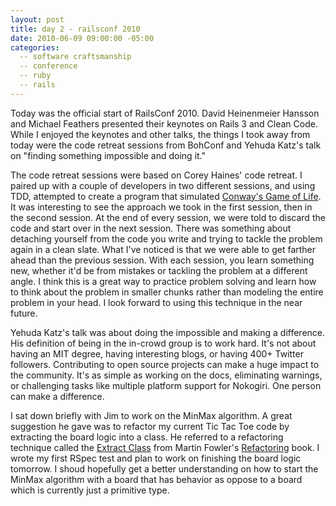 ```yaml
---
layout: post
title: day 2 - railsconf 2010
date: 2010-06-09 09:00:00 -05:00
categories:
  -- software craftsmanship
  -- conference
  -- ruby
  -- rails
---
```


Today was the official start of RailsConf 2010.  David Heinenmeier Hansson and Michael Feathers presented their keynotes on Rails 3 and Clean Code.  While I enjoyed the keynotes and other talks, the things I took away from today were the code retreat sessions from BohConf and Yehuda Katz's talk on "finding something impossible and doing it."

The code retreat sessions were based on Corey Haines' code retreat.  I paired up with a couple of developers in two different sessions, and using TDD, attempted to create a program that simulated [Conway's Game of Life](http://en.wikipedia.org/wiki/Conway%27s_Game_of_Life).  It was interesting to see the approach we took in the first session, then in the second session.  At the end of every session, we were told to discard the code and start over in the next session.  There was something about detaching yourself from the code you write and trying to tackle the problem again in a clean slate.  What I've noticed is that we were able to get farther ahead than the previous session.  With each session, you learn something new, whether it'd be from mistakes or tackling the problem at a different angle.  I think this is a great way to practice problem solving and learn how to think about the problem in smaller chunks rather than modeling the entire problem in your head.  I look forward to using this technique in the near future.

Yehuda Katz's talk was about doing the impossible and making a difference.  His definition of being in the in-crowd group is to work hard.  It's not about having an MIT degree, having interesting blogs, or having 400+ Twitter followers.  Contributing to open source projects can make a huge impact to the community.  It's as simple as working on the docs, eliminating warnings, or challenging tasks like multiple platform support for Nokogiri.  One person can make a difference.

I sat down briefly with Jim to work on the MinMax algorithm.  A great suggestion he gave was to refactor my current Tic Tac Toe code by extracting the board logic into a class.  He referred to a refactoring technique called the [Extract Class](http://en.wikipedia.org/wiki/Extract_class) from Martin Fowler's [Refactoring](http://www.amazon.com/Refactoring-Improving-Design-Existing-Technology/dp/0201485672) book.  I wrote my first RSpec test and plan to work on finishing the board logic tomorrow.  I shoud hopefully get a better understanding on how to start the MinMax algorithm with a board that has behavior as oppose to a board which is currently just a primitive type.
